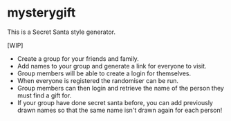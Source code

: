 # mysterygift
This is a Secret Santa style generator.

[WIP]

- Create a group for your friends and family.
- Add names to your group and generate a link for everyone to visit.
- Group members will be able to create a login for themselves.
- When everyone is registered the randomiser can be run.
- Group members can then login and retrieve the name of the person they must find a gift for.
- If your group have done secret santa before, you can add previously drawn names so that the same name isn't drawn again for each person!
